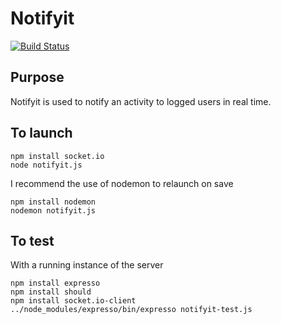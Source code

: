 # Notifyit

[![Build Status](https://secure.travis-ci.org/cexbrayat/notifyit.png)](http://travis-ci.org/cexbrayat/notifyit)

## Purpose

Notifyit is used to notify an activity to logged users in real time.  

## To launch  
```
npm install socket.io  
node notifyit.js  
```
I recommend the use of nodemon to relaunch on save  
```
npm install nodemon  
nodemon notifyit.js  
```

## To test
With a running instance of the server
```
npm install expresso  
npm install should  
npm install socket.io-client   
../node_modules/expresso/bin/expresso notifyit-test.js  
```
